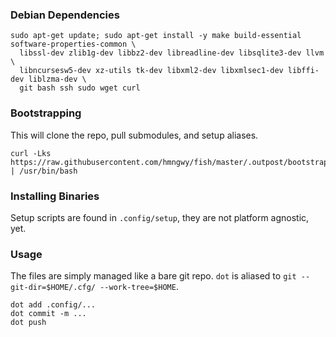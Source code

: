 ### Debian Dependencies
```
sudo apt-get update; sudo apt-get install -y make build-essential software-properties-common \
  libssl-dev zlib1g-dev libbz2-dev libreadline-dev libsqlite3-dev llvm \
  libncursesw5-dev xz-utils tk-dev libxml2-dev libxmlsec1-dev libffi-dev liblzma-dev \
  git bash ssh sudo wget curl
```


### Bootstrapping
This will clone the repo, pull submodules, and setup aliases.
```
curl -Lks https://raw.githubusercontent.com/hmngwy/fish/master/.outpost/bootstrap.sh | /usr/bin/bash
```

### Installing Binaries
Setup scripts are found in `.config/setup`, they are not platform agnostic, yet.

### Usage
The files are simply managed like a bare git repo. `dot` is aliased to `git --git-dir=$HOME/.cfg/ --work-tree=$HOME`.

```
dot add .config/...
dot commit -m ...
dot push
```
